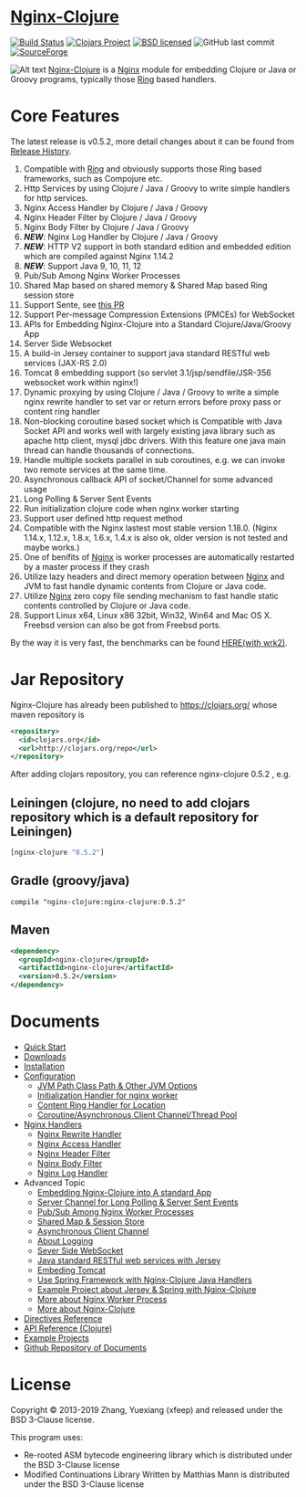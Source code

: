 [Nginx-Clojure](http://nginx-clojure.github.io)
=============

[![Build Status](https://travis-ci.com/nginx-clojure/nginx-clojure.svg?branch=master)](https://travis-ci.com/nginx-clojure/nginx-clojure)
[![Clojars Project](https://img.shields.io/clojars/v/nginx-clojure.svg)](https://clojars.org/nginx-clojure)
[![BSD licensed](https://img.shields.io/badge/license-BSD-blue.svg)](./LICENSE)
![GitHub last commit](https://img.shields.io/github/last-commit/nginx-clojure/nginx-clojure)
[![SourceForge](https://img.shields.io/sourceforge/dt/nginx-clojure)](https://sourceforge.net/projects/nginx-clojure/files/)


![Alt text](logo.png) [Nginx-Clojure](http://nginx-clojure.github.io) is a [Nginx](http://nginx.org/) module for embedding Clojure or Java or Groovy programs, typically those [Ring](https://github.com/ring-clojure/ring/blob/master/SPEC) based handlers.


Core Features
=================

The latest release is v0.5.2, more detail changes about it can be found from [Release History](//nginx-clojure.github.io/downloads.html).

1. Compatible with [Ring](https://github.com/ring-clojure/ring/blob/master/SPEC) and obviously supports those Ring based frameworks, such as Compojure etc.
1. Http Services by  using Clojure / Java / Groovy to write simple handlers for http services.
1. Nginx Access Handler by Clojure / Java / Groovy
1. Nginx Header Filter by Clojure / Java / Groovy
1. Nginx Body Filter by Clojure / Java / Groovy
1. **_NEW_**: Nginx Log Handler by Clojure / Java / Groovy
1. **_NEW_**: HTTP V2 support in both standard edition and embedded edition which are compiled against Nginx 1.14.2
1. **_NEW_**: Support Java 9, 10, 11, 12
1. Pub/Sub Among Nginx Worker Processes
1. Shared Map based on shared memory & Shared Map based Ring session store
1. Support Sente, see [this PR](https://github.com/ptaoussanis/sente/pull/160)
1. Support Per-message Compression Extensions (PMCEs) for WebSocket
1. APIs for Embedding Nginx-Clojure into a Standard Clojure/Java/Groovy App
1. Server Side Websocket
1. A build-in Jersey container to support java standard RESTful web services (JAX-RS 2.0)
1. Tomcat 8 embedding support (so servlet 3.1/jsp/sendfile/JSR-356 websocket work within nginx!)
1. Dynamic proxying by using Clojure / Java / Groovy to write a simple nginx rewrite handler to set var or return errors before proxy pass or content ring handler
1. Non-blocking coroutine based socket which is Compatible with Java Socket API and works well with largely existing java library such as apache http client, mysql jdbc drivers. 
With this feature  one java main thread can handle thousands of connections.
1. Handle multiple sockets parallel in sub coroutines, e.g. we can invoke two remote services at the same time.
1. Asynchronous callback API of socket/Channel  for some advanced usage
1. Long Polling & Server Sent Events
1. Run initialization clojure code when nginx worker starting
1. Support user defined http request method
1. Compatible with the Nginx lastest most stable version 1.18.0. (Nginx 1.14.x, 1.12.x, 1.8.x, 1.6.x, 1.4.x is also ok, older version is not tested and maybe works.)
1. One of  benifits of [Nginx](http://nginx.org/) is worker processes are automatically restarted by a master process if they crash
1. Utilize lazy headers and direct memory operation between [Nginx](http://nginx.org/) and JVM to fast handle dynamic contents from Clojure or Java code.
1. Utilize [Nginx](http://nginx.org/) zero copy file sending mechanism to fast handle static contents controlled by Clojure or Java code.
1. Support Linux x64, Linux x86 32bit, Win32, Win64  and Mac OS X. Freebsd version can also be got from Freebsd ports.

By the way it is very fast, the benchmarks can be found [HERE(with wrk2)](https://github.com/ptaoussanis/clojure-web-server-benchmarks/).

Jar Repository
================

Nginx-Clojure has already been published to https://clojars.org/ whose maven repository is 

```xml
<repository>
  <id>clojars.org</id>
  <url>http://clojars.org/repo</url>
</repository>
``` 

After adding clojars repository, you can reference nginx-clojure 0.5.2 , e.g.

 Leiningen (clojure, no need to add clojars repository which is a default repository for Leiningen) 
-----------------
 
```clojure
[nginx-clojure "0.5.2"]
```
Gradle (groovy/java)
-----------------
 
```
compile "nginx-clojure:nginx-clojure:0.5.2"
```
Maven
-----------------
 
```xml
<dependency>
  <groupId>nginx-clojure</groupId>
  <artifactId>nginx-clojure</artifactId>
  <version>0.5.2</version>
</dependency>
```

Documents
=================


- [Quick Start](http://nginx-clojure.github.io/quickstart.html)
- [Downloads](http://nginx-clojure.github.io/downloads.html)
- [Installation](http://nginx-clojure.github.io/installation.html)
- [Configuration](http://nginx-clojure.github.io/configuration.html)
    - [JVM Path,Class Path & Other JVM Options](http://nginx-clojure.github.io/configuration.html#user-content-21-jvm-path--class-path--other-jvm-options)
    - [Initialization Handler for nginx worker](http://nginx-clojure.github.io/configuration.html#user-content-22-initialization-handler-for-nginx-worker)
    - [Content Ring Handler for Location](http://nginx-clojure.github.io/configuration.html#user-content-23-content-ring-handler-for-location)
    - [Coroutine/Asynchronous Client Channel/Thread Pool](http://nginx-clojure.github.io/configuration.html#user-content-24-chose--coroutine-based-socket-or-asynchronous-socketchannel-or-thread-pool-for-slow-io-operations)
- [Nginx Handlers](http://nginx-clojure.github.io/configuration.html#user-content-25-nginx-rewrite-handler)
    - [Nginx Rewrite Handler](http://nginx-clojure.github.io/configuration.html#user-content-25-nginx-rewrite-handler)
    - [Nginx Access Handler](http://nginx-clojure.github.io/configuration.html#user-content-26-nginx-access-handler)
    - [Nginx Header Filter](http://nginx-clojure.github.io/configuration.html#user-content-27-nginx-header-filter)
    - [Nginx Body Filter](http://nginx-clojure.github.io/configuration.html#user-content-28-nginx-body-filter)
    - [Nginx Log Handler](http://nginx-clojure.github.io/configuration.html#user-content-29-nginx-log-handler)
- Advanced Topic
    - [Embedding Nginx-Clojure into A standard App](http://nginx-clojure.github.io/embed.html)
    - [Server Channel for Long Polling & Server Sent Events](http://nginx-clojure.github.io/more.html#user-content-34-server-channel-for-long-polling--server-sent-events-sse)
    - [Pub/Sub Among Nginx Worker Processes](http://nginx-clojure.github.io/subpub.html)
    - [Shared Map & Session Store](http://nginx-clojure.github.io/sharedmap.html)
    - [Asynchronous Client Channel](http://nginx-clojure.github.io/more.html#user-content-36-asynchronous-client-channel)
    - [About Logging](http://nginx-clojure.github.io/more.html#user-content-37--about-logging)
    - [Sever Side WebSocket](http://nginx-clojure.github.io/more.html#user-content-38--sever-side-websocket)
    - [Java standard RESTful web services with Jersey](http://nginx-clojure.github.io/more.html#user-content-39--java-standard-restful-web-services-with-jersey)
    - [Embeding Tomcat](http://nginx-clojure.github.io/more.html#user-content-310-embeding-tomcat)
    - [Use Spring Framework with Nginx-Clojure Java Handlers](https://github.com/nginx-clojure/nginx-clojure/tree/master/example-projects/spring-core-example)
    - [Example Project about Jersey & Spring with Nginx-Clojure](https://github.com/nginx-clojure/nginx-clojure/tree/master/example-projects/jersey-spring-example)
    - [More about Nginx Worker Process](http://nginx-clojure.github.io/more.html#user-content-311-more-about-nginx-worker-process)
    - [More about Nginx-Clojure](http://nginx-clojure.github.io/more.html)
- [Directives Reference](http://nginx-clojure.github.io/directives.html)
- [API Reference (Clojure)](http://nginx-clojure.github.io/api/)
- [Example Projects](https://github.com/nginx-clojure/nginx-clojure/tree/master/example-projects)
- [Github Repository of Documents](https://github.com/nginx-clojure/nginx-clojure.github.io)


License
=================
Copyright © 2013-2019 Zhang, Yuexiang (xfeep) and released under the BSD 3-Clause license.

This program uses:
* Re-rooted ASM bytecode engineering library which is distributed under the BSD 3-Clause license
* Modified Continuations Library Written by Matthias Mann  is distributed under the BSD 3-Clause license
